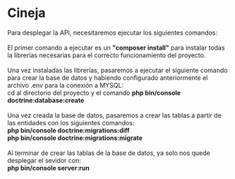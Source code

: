 # Cineja

Para desplegar la API, necesitaremos ejecutar los siguientes comandos:
<br/>
<br/>
El primer comando a ejecutar es un <b>"composer install"</b> 
para instalar todas la librerías necesarias para el correcto funcionamiento del proyecto.
<br/>
<br/>
Una vez instaladas las librerías, pasaremos a ejecutar el siguiente comando para crear la base de datos y 
habiendo configurado anteriormente el archivo .env para la conexión a MYSQL:
<br/>
cd al directorio del proyecto y el comando <b>php bin/console doctrine:database:create</b>
<br/>
<br/>
Una vez creada la base de datos, pasaremos a crear las tablas a partir de las entidades con los siguientes comandos:
<br/>
<b>php bin/console doctrine:migrations:diff</b>
<br/>
<b>php bin/console doctrine:migrations:migrate</b>
<br/>
<br/>
Al terminar de crear las tablas de la base de datos, ya solo nos quede desplegar el sevidor con:
<br/>
<b>php bin/console server:run</b>
